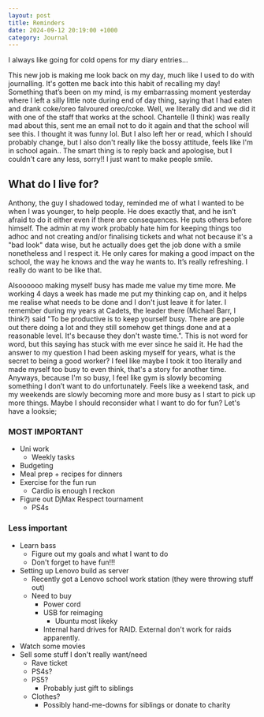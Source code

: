 ```yaml
---
layout: post
title: Reminders
date: 2024-09-12 20:19:00 +1000
category: Journal
---
```


I always like going for cold opens for my diary entries...

This new job is making me look back on my day, much like I used to do with journalling. It's gotten me back into this habit of recalling my day! 
Something that’s been on my mind, is my embarrassing moment yesterday where I left a silly little note during end of day thing, saying that I had eaten and drank coke/oreo falvoured oreo/coke. Well, we literally did and we did it with one of the staff that works at the school. Chantelle (I think) was really mad about this, sent me an email not to do it again and that the school will see this. I thought it was funny lol. But I also left her or read, which I should probably change, but I also don't really like the bossy attitude, feels like I'm in school again.. The smart thing is to reply back and apologise, but I couldn't care any less, sorry!! I just want to make people smile.

## What do I live for? 
Anthony, the guy I shadowed today, reminded me of what I wanted to be when I was younger, to help people. He does exactly that, and he isn’t afraid to do it either even if there are consequences. He puts others before himself. The admin at my work probably hate him for keeping things too adhoc and not creating and/or finalising tickets and what not because it's a "bad look" data wise, but he actually does get the job done with a smile nonetheless and I respect it. He only cares for making a good impact on the school, the way he knows and the way he wants to. It’s really refreshing. I really do want to be like that. 

Alsoooooo making myself busy has made me value my time more. Me working 4 days a week has made me put my thinking cap on, and it helps me realise what needs to be done and I don't just leave it for later. I remember during my years at Cadets, the leader there (Michael Barr, I think?) said "To be productive is to keep yourself busy. There are people out there doing a lot and they still somehow get things done and at a reasonable level. It's because they don't waste time.". This is not word for word, but this saying has stuck with me ever since he said it. He had the answer to my question I had been asking myself for years, what is the secret to being a good worker? I feel like maybe I took it too literally and made myself too busy to even think, that's a story for another time. 
Anyways, because I'm so busy, I feel like gym is slowly becoming something I don’t want to do unfortunately. Feels like a weekend task, and my weekends are slowly becoming more and more busy as I start to pick up more things. Maybe I should reconsider what I want to do for fun? Let's have a looksie;

### MOST IMPORTANT
- Uni work
    - Weekly tasks
- Budgeting 
- Meal prep + recipes for dinners 
- Exercise for the fun run
    - Cardio is enough I reckon
- Figure out DjMax Respect tournament
    - PS4s

### Less important
- Learn bass 
    - Figure out my goals and what I want to do 
    - Don't forget to have fun!!!
- Setting up Lenovo build as server
    - Recently got a Lenovo school work station (they were throwing stuff out) 
    - Need to buy
        - Power cord
        - USB for reimaging 
            - Ubuntu most likeky
        - Internal hard drives for RAID. External don't work for raids apparently. 
- Watch some movies
- Sell some stuff I don't really want/need
    - Rave ticket
    - PS4s? 
    - PS5? 
        - Probably just gift to siblings 
    - Clothes? 
        - Possibly hand-me-downs for siblings or donate to charity